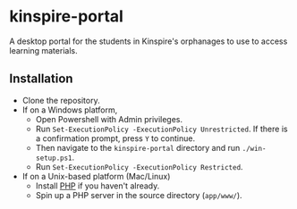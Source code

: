 # kinspire-portal
A desktop portal for the students in Kinspire's orphanages to use to access learning materials.

## Installation
- Clone the repository.
- If on a Windows platform,
  - Open Powershell with Admin privileges.
  - Run `Set-ExecutionPolicy -ExecutionPolicy Unrestricted`. If there is a confirmation prompt, press `Y` to continue.
  - Then navigate to the `kinspire-portal` directory and run `./win-setup.ps1`.
  - Run `Set-ExecutionPolicy -ExecutionPolicy Restricted`.
- If on a Unix-based platform (Mac/Linux)
  - Install [PHP](http://php.net) if you haven't already.
  - Spin up a PHP server in the source directory (`app/www/`).
